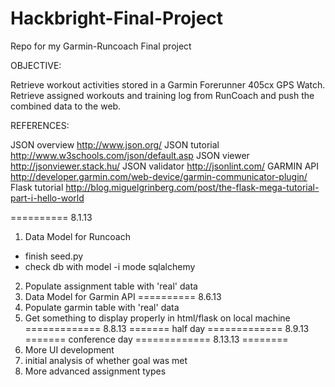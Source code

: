 Hackbright-Final-Project
========================

Repo for my Garmin-Runcoach Final project

OBJECTIVE:

Retrieve workout activities stored in a Garmin Forerunner 405cx GPS Watch.
Retrieve assigned workouts and training log from RunCoach and push the combined data to the web.


REFERENCES:

JSON overview http://www.json.org/
JSON tutorial http://www.w3schools.com/json/default.asp
JSON viewer http://jsonviewer.stack.hu/
JSON validator http://jsonlint.com/
GARMIN API http://developer.garmin.com/web-device/garmin-communicator-plugin/
Flask tutorial http://blog.miguelgrinberg.com/post/the-flask-mega-tutorial-part-i-hello-world


========== 8.1.13
1. Data Model for Runcoach
 - finish seed.py
 - check db with model -i mode sqlalchemy
2. Populate assignment table with 'real' data
3. Data Model for Garmin API
========== 8.6.13
4. Populate garmin table with 'real' data
5. Get something to display properly in html/flask on local machine
============= 8.8.13 ======= half day
============= 8.9.13 ======= conference day
============= 8.13.13 ========
6. More UI development
7. initial analysis of whether goal was met
8. More advanced assignment types




